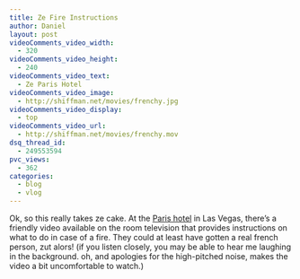 ```yaml
---
title: Ze Fire Instructions
author: Daniel
layout: post
videoComments_video_width:
  - 320
videoComments_video_height:
  - 240
videoComments_video_text:
  - Ze Paris Hotel
videoComments_video_image:
  - http://shiffman.net/movies/frenchy.jpg
videoComments_video_display:
  - top
videoComments_video_url:
  - http://shiffman.net/movies/frenchy.mov
dsq_thread_id:
  - 249553594
pvc_views:
  - 362
categories:
  - blog
  - vlog
---
```

<p>Ok, so this really takes ze cake.  At the <a target="_blank" title="Paris hotel" href="http://www.caesars.com/paris/lasvegas/">Paris hotel</a> in Las Vegas, there&#8217;s a friendly video available on the room television that provides instructions on what to do in case of a fire.   They could at least have gotten a real french person, zut alors!  (if you listen closely, you may be able to hear me laughing in the background.  oh, and apologies for the high-pitched noise, makes the video a bit uncomfortable to watch.)</p>
